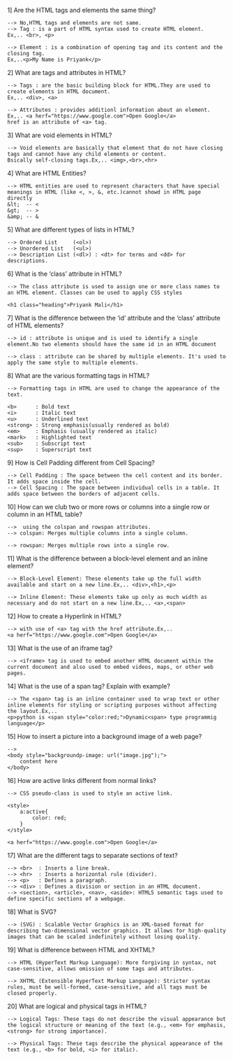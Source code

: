 1] Are the HTML tags and elements the same thing?

    --> No,HTML tags and elements are not same.
    --> Tag : is a part of HTML syntax used to create HTML element.
    Ex,.. <br>, <p>

    --> Element : is a combination of opening tag and its content and the closing tag.
    Ex,..<p>My Name is Priyank</p>

2] What are tags and attributes in HTML?

    --> Tags : are the basic building block for HTML.They are used to create elements in HTML document.
    Ex,.. <div>, <a>

    --> Attributes : provides additionl information about an element.
    Ex,.. <a herf="https://www.google.com">Open Google</a>
    href is an attribute of <a> tag.
3] What are void elements in HTML?

    --> Void elements are basically that element that do not have closing tags and cannot have any child elements or content.
    Bsically self-closing tags.Ex,.. <img>,<br>,<hr> 
4] What are HTML Entities?

    --> HTML entities are used to represent characters that have special meanings in HTML (like <, >, &, etc.)cannot showd in HTML page directly
    &lt;  -- <
    &gt;  -- >
    &amp; -- &
5] What are different types of lists in HTML?

    --> Ordered List     (<ol>)
    --> Unordered List   (<ul>)
    --> Description List (<dl>) : <dt> for terms and <dd> for descriptions.
6] What is the ‘class’ attribute in HTML?

    --> The class attribute is used to assign one or more class names to an HTML element. Classes can be used to apply CSS styles 
    
    <h1 class="heading">Priyank Mali</h1>
7] What is the difference between the ‘id’ attribute and the ‘class’ attribute of HTML elements?

    --> id : attribute is unique and is used to identify a single element.No two elements should have the same id in an HTML document

    --> class : attribute can be shared by multiple elements. It's used to apply the same style to multiple elements.
8] What are the various formatting tags in HTML?

    --> Formatting tags in HTML are used to change the appearance of the text.

    <b>      : Bold text
    <i>      : Italic text
    <u>      : Underlined text
    <strong> : Strong emphasis(usually rendered as bold)
    <em>     : Emphasis (usually rendered as italic)
    <mark>   : Highlighted text
    <sub>    : Subscript text
    <sup>    : Superscript text
9] How is Cell Padding different from Cell Spacing?

    --> Cell Padding : The space between the cell content and its border. It adds space inside the cell.
    --> Cell Spacing : The space between individual cells in a table. It adds space between the borders of adjacent cells.
10] How can we club two or more rows or columns into a single row or column in an HTML table?

    -->  using the colspan and rowspan attributes.
    --> colspan: Merges multiple columns into a single column.

    --> rowspan: Merges multiple rows into a single row.
11] What is the difference between a block-level element and an inline element?

    --> Block-Level Element: These elements take up the full width available and start on a new line.Ex,.. <div>,<h1>,<p>

    --> Inline Element: These elements take up only as much width as necessary and do not start on a new line.Ex,.. <a>,<span>
12] How to create a Hyperlink in HTML?

    --> with use of <a> tag with the href attribute.Ex,..
    <a herf="https://www.google.com">Open Google</a>
13] What is the use of an iframe tag?

    --> <iframe> tag is used to embed another HTML document within the current document and also used to embed videos, maps, or other web pages.
14] What is the use of a span tag? Explain with example?

    --> The <span> tag is an inline container used to wrap text or other inline elements for styling or scripting purposes without affecting the layout.Ex,..
    <p>python is <span style="color:red;">Dynamic<span> type programmig language</p>
15] How to insert a picture into a background image of a web page?

    -->
    <body style="backgroundp-image: url("image.jpg");">
        content here
    </body>
16] How are active links different from normal links?

    --> CSS pseudo-class is used to style an active link.

    <style>
        a:active{
            color: red;
        }
    </style>

    <a herf="https://www.google.com">Open Google</a>    
17] What are the different tags to separate sections of text?

    --> <br>  : Inserts a line break.
    --> <hr>  : Inserts a horizontal rule (divider).
    --> <p>   : Defines a paragraph.
    --> <div> : Defines a division or section in an HTML document.
    --> <section>, <article>, <nav>, <aside>: HTML5 semantic tags used to define specific sections of a webpage.
18] What is SVG?

    --> (SVG) : Scalable Vector Graphics is an XML-based format for describing two-dimensional vector graphics. It allows for high-quality images that can be scaled indefinitely without losing quality.
19] What is difference between HTML and XHTML?

    --> HTML (HyperText Markup Language): More forgiving in syntax, not case-sensitive, allows omission of some tags and attributes.

    --> XHTML (Extensible HyperText Markup Language): Stricter syntax rules, must be well-formed, case-sensitive, and all tags must be closed properly.
20] What are logical and physical tags in HTML? 

    --> Logical Tags: These tags do not describe the visual appearance but the logical structure or meaning of the text (e.g., <em> for emphasis, <strong> for strong importance).

    --> Physical Tags: These tags describe the physical appearance of the text (e.g., <b> for bold, <i> for italic).
